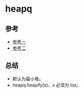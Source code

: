 # heapq
## 参考
- [参考一](http://www.tuicool.com/articles/veMBB3Y)
- [参考二](http://blog.csdn.net/zklth/article/details/7987677)

## 总结
- 默认为最小堆。
- heapq.heapify(x)，x 必须为 list。